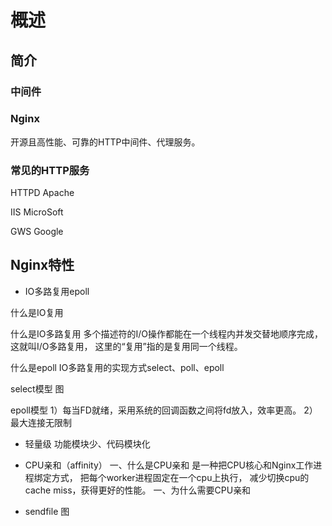 # 概述

## 简介

### 中间件

### Nginx

开源且高性能、可靠的HTTP中间件、代理服务。

### 常见的HTTP服务

HTTPD Apache

IIS MicroSoft

GWS Google

## Nginx特性

* IO多路复用epoll

什么是IO复用

什么是IO多路复用
多个描述符的I/O操作都能在一个线程内并发交替地顺序完成，这就叫I/O多路复用，
这里的“复用”指的是复用同一个线程。

什么是epoll
IO多路复用的实现方式select、poll、epoll

select模型
图

epoll模型
1）每当FD就绪，采用系统的回调函数之间将fd放入，效率更高。
2）最大连接无限制

* 轻量级
 功能模块少、代码模块化


* CPU亲和（affinity）
一、什么是CPU亲和
是一种把CPU核心和Nginx工作进程绑定方式，
把每个worker进程固定在一个cpu上执行，
减少切换cpu的cache miss，获得更好的性能。
一、为什么需要CPU亲和

* sendfile
图




